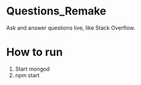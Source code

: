# Questions_Remake
Ask and answer questions live, like Stack Overflow.

# How to run
1. Start mongod
2. npm start
